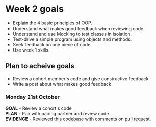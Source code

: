 # Week 2 goals

* Explain the 4 basic principles of OOP.
* Understand what makes good feedback when reviewing code.
* Understand and use Mocking to test classes in isolation.
* Test-drive a simple program using objects and methods.
* Seek feedback on one piece of code.
* Use week 1 skills.

## Plan to acheive goals

* Review a cohort member's code and give constructive feedback.
* Write a post about what makes good feedback


### Monday 21st October

**GOAL** - Review a cohort's code  
**PLAN** - Pair with pairing partner and review code  
**EVIDENCE** - Reviewed [this codebase](https://github.com/fahus/airport_challenge) with comments on [pull request](https://github.com/makersacademy/airport_challenge/pull/1590).